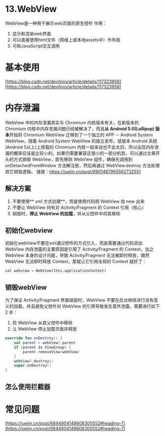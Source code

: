 # 13.WebView
WebView是一种用于展示web页面的原生控件
作用：

1. 显示和渲染web界面
2. 可以直接使用html文件（网络上或本地assets中）作布局
3. 可和JavaScript交互调用
# 基本使用
[https://blog.csdn.net/devilnov/article/details/117323956](https://blog.csdn.net/devilnov/article/details/117323956)
# 内存泄漏
WebView 中的内存泄漏其实与 Chromium 内核版本有关，在新版本的 Chromium 内核中内存泄漏问题已经被解决了，而且**从 Android 5.0(Lollipop) 版本**开始将 Chromium WebView 迁移到了一个独立的 APP -- Android System WebView，随着 Android System WebView 的独立发布，低版本 Android 系统(Android 5以上)上搭载的 Chromium 内核一般来说也不会太旧，所以出现内存泄漏的概率应该是比较小的。如果仍需要兼容这很小的一部分机型，可以通过文章开头的方式销毁 WebView，即先移除 WebView 组件，确保先调用到 onDetachedFromWindow 方法解注册，然后再通过 WebView.destroy 方法处理其它销毁逻辑。
链接：https://juejin.cn/post/6901487965562732551
## 解决方案

1. 不要使用** xml 方式创建**，而是使用代码把 WebView 给 new 出来
2. 不要让 WebView 持有对 Activity/Fragment 的 Context 引用（核心）
3. 销毁时，**停止 WebView 的加载**，并从父控件中将其移除
## 初始化webview
初始化webView不要在xml通过控件的方式引入，而是需要通过代码添加
WebView 内存泄露的主要原因是引用了 Activity/Fragment 的 Context，加之 WebView 本身的设计问题，导致 Activity/Fragment 无法被即时释放，既然 WebView 无法即时释放 Context，那就让它引用全局的 Context 就好了：
```python
val webview = WebView(this.applicationContext)
```
## 销毁webView
为了保证 Activity/Fragment 界面销毁时，WebView 不要在后台继续进行没有意义的加载，并且避免父控件对 WebView 的引用导致发生意外泄露，需要进行如下 2 步：

1. 将 WebView 从其父控件中移除
2. 让 WebView 停止加载页面并释放
```kotlin
override fun onDestroy() {
    val parent = webView?.parent
    if (parent is ViewGroup) {
        parent.removeView(webView)
    }
    webView?.destroy()
    super.onDestroy()
}

```

## 怎么使用拦截器

# 常见问题
[https://juejin.cn/post/6844904149608300552#heading-7](https://juejin.cn/post/6844904149608300552#heading-7)
